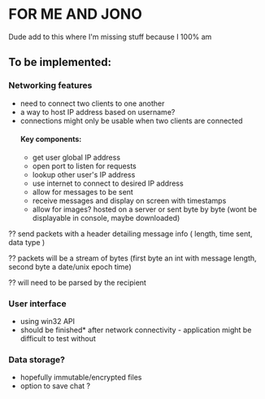 # FOR ME AND JONO

Dude add to this where I'm missing stuff because I 100% am

## To be implemented:

### Networking features
- need to connect two clients to one another
- a way to host IP address based on username? 
- connections might only be usable when two clients are connected 
  #### Key components: 
  - get user global IP address
  - open port to listen for requests
  - lookup other user's IP address 
  - use internet to connect to desired IP address
  - allow for messages to be sent
  - receive messages and display on screen with timestamps
  - allow for images? hosted on a server or sent byte by byte (wont be displayable in console, maybe downloaded)

?? send packets with a header detailing message info ( length, time sent, data type ) 

?? packets will be a stream of bytes (first byte an int with message length, second byte a date/unix epoch time)

?? will need to be parsed by the recipient 




### User interface
- using win32 API
- should be finished* after network connectivity - application might be difficult to test without 




### Data storage?
- hopefully immutable/encrypted files
- option to save chat ? 
